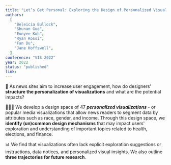 ```yaml
---
title: "Let’s Get Personal: Exploring the Design of Personalized Visualizations"
authors:
  [
    "Beleicia Bullock",
    "Shunan Guo",
    "Eunyee Koh",
    "Ryan Rossi",
    "Fan Du",
    "Jane Hoffswell",
  ]
conference: "VIS 2022"
year: 2022
status: "published"
link:
---
```


🧠 As news sites aim to increase user engagement, how do designers' **structure the personalization of visualizations** and what are the potential impacts?

👩🏾‍🔬 We develop a design space of 47 **_personalized visualizations_** - or popular media visualizations that allow news readers to segment data by attributes such as race, gender, and income. Through this design space, we **identify (un)common design mechanisms** that may impact users' exploration and understanding of important topics related to health, elections, and finance.

📊 We find that visualizations often lack explicit exploration suggestions or instructions, data notices, and personalized visual insights. We also outline **three trajectories for future research**.
